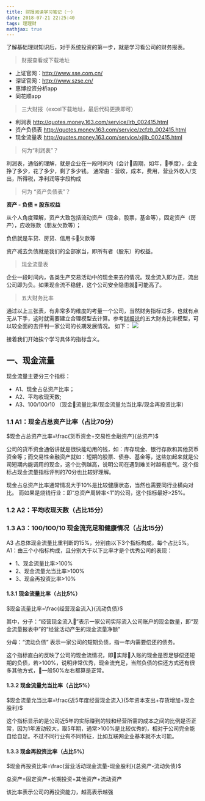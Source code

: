 ```yaml
---
title: 财报阅读学习笔记（一）
date: 2018-07-21 22:25:40
tags: 理理财
mathjax: true
---
```


 了解基础理财知识后，对于系统投资的第一步，就是学习看公司的财务报表。

> 财报查看或下载地址

- 上证官网：http://www.sse.com.cn/
- 深证官网：http://www.szse.cn/
- 惠博投资分析app
- 同花顺app


> 三大财报（excel下载地址，最后代码更换即可）

- 利润表
 http://quotes.money.163.com/service/lrb_002415.html 
- 资产负债表
 http://quotes.money.163.com/service/zcfzb_002415.html
- 现金流量表
 http://quotes.money.163.com/service/xjllb_002415.html 

> 何为“利润表”？

利润表，通俗的理解，就是企业在一段时间内（会计周期，如年，季度），企业挣了多少，花了多少，剩了多少钱。
通常由：营收，成本，费用，营业外收入/支出，所得税，净利润等字段构成

> 何为 “资产负债表”？

**资产 - 负债 = 股东权益**

从个人角度理解，资产大致包括流动资产（现金，股票，基金等），固定资产（房产），应收账款（朋友欠款等）；

负债就是车贷、房贷、信用卡欠款等

资产减去负债就是我们的全部家当，即所有者（股东）的权益。

> 现金流量表

企业一段时间内，各类生产交易活动中的现金来去的情况。现金流入即为正，流出公司即为负。如果现金流不稳健，这个公司安全隐患就可能高了。

> 五大财务比率

通过以上三张表，有非常多的维度的考量一个公司，当然财务指标过多，也就有点无从下手，这时就需要建立合理模型去计算。参考[财报说](http://www.caibaoshuo.com/)的五大财务比率模型，可以较全面的去评判一家公司的长期发展情况。
如下：
![](https://cdn.monniya.com/blogpic/2018/fivekeys.png)

接着我们开始挨个学习具体的指标含义。

## 一、现金流量

现金流量主要分三个指标：
- A1、现金占总资产比率；
- A2、平均收现天数;
- A3、100/100/10 （现金流量比率/现金流量允当比率/现金再投资比率）

### 1.1 A1：现金占总资产比率（占比70分）

$现金占总资产比率=\frac{货币资金+交易性金融资产}{总资产}$

公司的货币资金通俗讲就是很快能动用的钱，如：库存现金、银行存款和其他货币资金等；而交易性金融资产就如：短期的股票、债券、基金等，这些加起来就是公司短期内能调用的现金，这个比例越高，说明公司在遇到难关时越有底气。这个指标占现金流量指标评判的70分也比较好理解。

现金占总资产比率通常情况大于10%是比较健康状态，当然也需要同行业横向对比。
而如果是烧钱行业：即“总资产周转率<1”的公司，这个指标最好>25%。


### 1.2 A2：平均收现天数（占比15分）

### 1.3 A3：100/100/10 现金流充足和健康情况（占比15分）
A3 占总体现金流量比重判断的15%，分别由以下3个指标构成，每个占比5%。
A1：由三个小指标构成，且分别大于以下比率才是个优秀公司的表现：

- 1、现金流量比率>100%
- 2、现金流量允当比率>100%
- 3、现金再投资比率>10%

#### 1.3.1  现金流量比率（占比5%）

$现金流量比率=\frac{经营现金流入}{流动负债}$

其中，分子：“经营现金流入”表示一家公司实际流入公司账户的现金数量，即“现金流量报表中”的“经营活动产生的现金流量净额”

分母：“流动负债” 表示一家公司的短期负债，指一年内需要偿还的债务。

这个指标直白的反映了公司的现金流情况，即实际入账的现金是否足够偿还短期的负债，若>100%，说明非常优秀，现金流充足，当然负债的偿还方式还有很多其他方式，一般50%左右都算是正常。

#### 1.3.2  现金流量允当比率（占比5%）

$现金流量允当比率=\frac{近5年度经营现金流入}{5年资本支出+存货增加+现金股利}$

这个指标显示的是公司近5年的实际赚到的钱和经营所需的成本之间的比例是否正常，因为1年波动较大，取5年期，通常>100%是比较优秀的，相对于公司完全能自给自足。不过不同行业有不同特征，比如互联网企业基本就不太可能。

#### 1.3.3  现金再投资比率（占比5%）

$现金再投资比率=\frac{营业活动现金流量-现金股利}{总资产-流动负债}$

总资产=固定资产+长期投资+其他资产+流动资产

该比率表示公司的再投资能力，越高表示越强